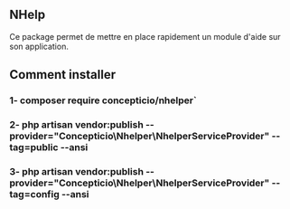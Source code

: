 ## NHelp
Ce package permet de mettre en place rapidement un module d'aide sur son application.

## Comment installer
### 1- composer require concepticio/nhelper`

### 2- php artisan vendor:publish --provider="Concepticio\Nhelper\NhelperServiceProvider" --tag=public --ansi

### 3- php artisan vendor:publish  --provider="Concepticio\Nhelper\NhelperServiceProvider" --tag=config --ansi